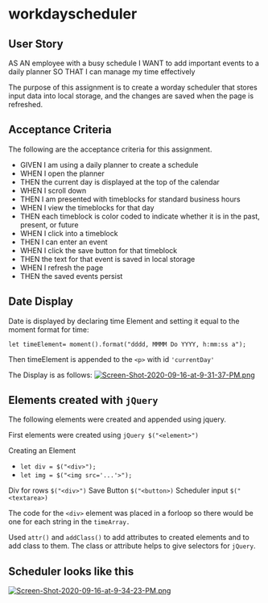 # workdayscheduler

## User Story

AS AN employee with a busy schedule
I WANT to add important events to a daily planner
SO THAT I can manage my time effectively


The purpose of this assignment is to create a worday scheduler that stores input data into local storage, and the changes are saved when the page is refreshed. 

## Acceptance Criteria

The following are the acceptance criteria for this assignment. 

* GIVEN I am using a daily planner to create a schedule
* WHEN I open the planner
* THEN the current day is displayed at the top of the calendar
* WHEN I scroll down
* THEN I am presented with timeblocks for standard business hours
* WHEN I view the timeblocks for that day
* THEN each timeblock is color coded to indicate whether it is in the past, present, or future
* WHEN I click into a timeblock
* THEN I can enter an event
* WHEN I click the save button for that timeblock
* THEN the text for that event is saved in local storage
* WHEN I refresh the page
* THEN the saved events persist


## Date Display

Date is displayed by declaring time Element and setting it equal to the moment format for time: 

```let timeElement= moment().format("dddd, MMMM Do YYYY, h:mm:ss a");```

Then timeElement is appended to the ```<p>``` with id ```'currentDay'```

The Display is as follows:
[![Screen-Shot-2020-09-16-at-9-31-37-PM.png](https://i.postimg.cc/LsQmqy4y/Screen-Shot-2020-09-16-at-9-31-37-PM.png)](https://postimg.cc/Y4F5ZzWg)

## Elements created with `jQuery` 
The following elements were created and appended using jquery.

First elements were created using ```jQuery $("<element>")```

Creating an Element
* ```let div = $("<div>");```
* ```let img = $("<img src='...'>");```

Div for rows ```$("<div>")```
Save Button ```$("<button>)```
Scheduler input ```$("<textarea>)```

The code for the ```<div>``` element was placed in a forloop so there would be one for each string in the ```timeArray.```

Used ```attr()``` and ```addClass()``` to add attributes to created elements and to add class to them. The class or attribute helps to give selectors for ```jQuery```.


## Scheduler looks like this 

[![Screen-Shot-2020-09-16-at-9-34-23-PM.png](https://i.postimg.cc/05phFWgL/Screen-Shot-2020-09-16-at-9-34-23-PM.png)](https://postimg.cc/XXY2ygY8)